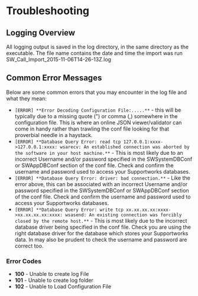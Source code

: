 # Troubleshooting

## Logging Overview

All logging output is saved in the log directory, in the same directory as the executable. The file name contains the date and time the import was run SW_Call_Import_2015-11-06T14-26-13Z.log

## Common Error Messages

Below are some common errors that you may encounter in the log file and what they mean:

- ``[ERROR] **Error Decoding Configuration File:.....**`` - this will be typically due to a missing quote (") or comma (,) somewhere in the configuration file. This is where an online JSON viewer/validator can come in handy rather than trawling the conf file looking for that proverbial needle in a haystack.
- ``[ERROR] **Database Query Error: read tcp 127.0.0.1:xxxx->127.0.0.1:xxxx: wsarecv: An established connection was aborted by the software in your host machine.**`` - This is most likely due to an incorrect Username and/or password specified in the SWSystemDBConf or SWAppDBConf section of the conf file. Check and confirm the username and password used to access your Supportworks databases.
- ``[ERROR] **Database Query Error: driver: bad connection.**`` - Like the error above, this can be associated with an incorrect Username and/or password specified in the SWSystemDBConf or SWAppDBConf section of the conf file. Check and confirm the username and password used to access your Supportworks databases.
- ``[ERROR] **Database Query Error: write tcp xx.xx.xx.xx:xxxx->xx.xx.xx.xx:xxxx: wsasend: An existing connection was forcibly closed by the remote host.**`` - This is most likely due to the incorrect database driver being specified in the conf file. Check you are using the right database driver for the database which stores your Supportworks data. In may also be prudent to check the username and password are correct too.

### **Error Codes**
- **100** - Unable to create log File
- **101** - Unable to create log folder
- **102** - Unable to Load Configuration File